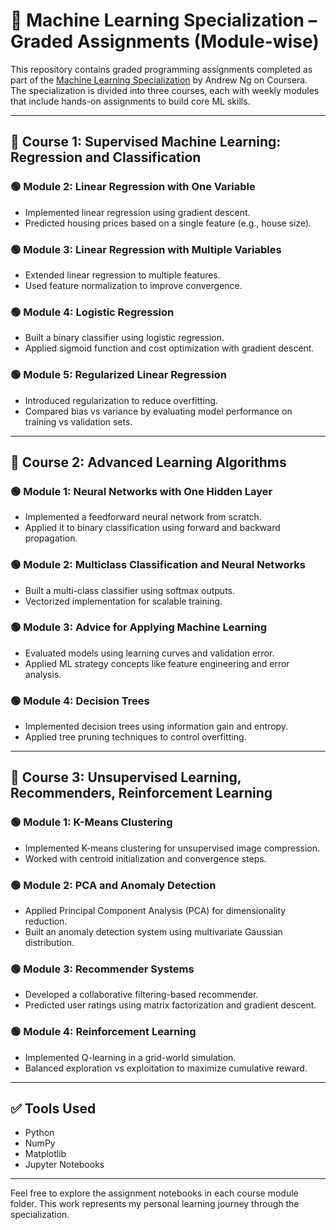 # 📘 Machine Learning Specialization – Graded Assignments (Module-wise)

This repository contains graded programming assignments completed as part of the [Machine Learning Specialization](https://www.coursera.org/specializations/machine-learning-introduction) by Andrew Ng on Coursera. The specialization is divided into three courses, each with weekly modules that include hands-on assignments to build core ML skills.

---

## 📗 Course 1: Supervised Machine Learning: Regression and Classification

### 🟢 Module 2: Linear Regression with One Variable
- Implemented linear regression using gradient descent.
- Predicted housing prices based on a single feature (e.g., house size).

### 🟢 Module 3: Linear Regression with Multiple Variables
- Extended linear regression to multiple features.
- Used feature normalization to improve convergence.

### 🟢 Module 4: Logistic Regression
- Built a binary classifier using logistic regression.
- Applied sigmoid function and cost optimization with gradient descent.

### 🟢 Module 5: Regularized Linear Regression
- Introduced regularization to reduce overfitting.
- Compared bias vs variance by evaluating model performance on training vs validation sets.

---

## 📘 Course 2: Advanced Learning Algorithms

### 🟢 Module 1: Neural Networks with One Hidden Layer
- Implemented a feedforward neural network from scratch.
- Applied it to binary classification using forward and backward propagation.

### 🟢 Module 2: Multiclass Classification and Neural Networks
- Built a multi-class classifier using softmax outputs.
- Vectorized implementation for scalable training.

### 🟢 Module 3: Advice for Applying Machine Learning
- Evaluated models using learning curves and validation error.
- Applied ML strategy concepts like feature engineering and error analysis.

### 🟢 Module 4: Decision Trees
- Implemented decision trees using information gain and entropy.
- Applied tree pruning techniques to control overfitting.

---

## 📙 Course 3: Unsupervised Learning, Recommenders, Reinforcement Learning

### 🟢 Module 1: K-Means Clustering
- Implemented K-means clustering for unsupervised image compression.
- Worked with centroid initialization and convergence steps.

### 🟢 Module 2: PCA and Anomaly Detection
- Applied Principal Component Analysis (PCA) for dimensionality reduction.
- Built an anomaly detection system using multivariate Gaussian distribution.

### 🟢 Module 3: Recommender Systems
- Developed a collaborative filtering-based recommender.
- Predicted user ratings using matrix factorization and gradient descent.

### 🟢 Module 4: Reinforcement Learning
- Implemented Q-learning in a grid-world simulation.
- Balanced exploration vs exploitation to maximize cumulative reward.

---

## ✅ Tools Used
- Python
- NumPy
- Matplotlib
- Jupyter Notebooks

---

Feel free to explore the assignment notebooks in each course module folder.
This work represents my personal learning journey through the specialization.
